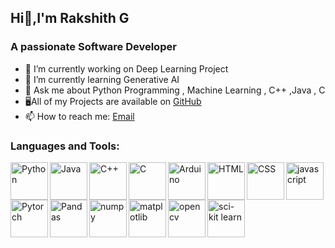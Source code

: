   ##        Hi👋,I'm Rakshith G

   ### A passionate Software Developer

- 🔭 I’m currently working on Deep Learning Project
- 🌱 I’m currently learning Generative AI
- 💬 Ask me about Python Programming , Machine Learning , C++ ,Java , C
- 🖥All of my Projects are available on [GitHub](https://github.com/Rakshithg6)
- 📫 How to reach me: [Email](mailto:rakshithg.6113@gmail.com)

### Languages and Tools:
<img align="left" alt="Python" width="60px" img src="https://cdn.jsdelivr.net/gh/devicons/devicon@latest/icons/python/python-original-wordmark.svg" />
<img align="left" alt="Java" width="60px" img src="https://cdn.jsdelivr.net/gh/devicons/devicon@latest/icons/java/java-original-wordmark.svg" />
<img align="left" alt="C++" width="60px" img src="https://cdn.jsdelivr.net/gh/devicons/devicon@latest/icons/cplusplus/cplusplus-original.svg" />
<img align="left" alt="C" width="60px" img src="https://cdn.jsdelivr.net/gh/devicons/devicon@latest/icons/c/c-original.svg" />
<img align="left" alt="Arduino" width="60px" img src="https://cdn.jsdelivr.net/gh/devicons/devicon@latest/icons/arduino/arduino-original-wordmark.svg" />
<img align="left" alt="HTML" width="60px" img src="https://cdn.jsdelivr.net/gh/devicons/devicon@latest/icons/html5/html5-original.svg" />
<img align="left" alt="CSS" width="60px" img src="https://cdn.jsdelivr.net/gh/devicons/devicon@latest/icons/css3/css3-original.svg" />
<img align="left" alt="javascript" width="60px" img src="https://cdn.jsdelivr.net/gh/devicons/devicon@latest/icons/javascript/javascript-original.svg" />    
<img align="left" alt="Pytorch" width="60px" img src="https://cdn.jsdelivr.net/gh/devicons/devicon@latest/icons/pytorch/pytorch-original.svg" />
<img align="left" alt="Pandas" width="60px" img src="https://cdn.jsdelivr.net/gh/devicons/devicon@latest/icons/pandas/pandas-original-wordmark.svg" />
<img align="left" alt="numpy" width="60px" img src="https://cdn.jsdelivr.net/gh/devicons/devicon@latest/icons/numpy/numpy-original.svg" />
<img align="left" alt="matplotlib" width="60px" img src="https://cdn.jsdelivr.net/gh/devicons/devicon@latest/icons/matplotlib/matplotlib-original.svg" />
<img align="left" alt="opencv" width="60px" img src="https://cdn.jsdelivr.net/gh/devicons/devicon@latest/icons/opencv/opencv-original-wordmark.svg" />
<img align="left" alt="sci-kit learn" width="60px" img src="https://cdn.jsdelivr.net/gh/devicons/devicon@latest/icons/scikitlearn/scikitlearn-original.svg" />
          


          

          


          

          

          

          


